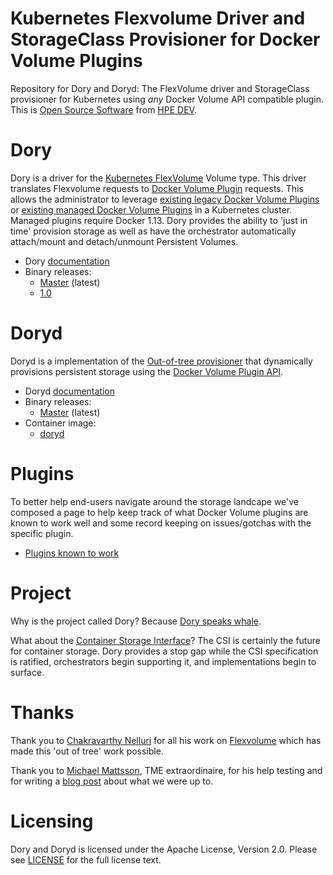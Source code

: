 # Kubernetes Flexvolume Driver and StorageClass Provisioner for Docker Volume Plugins
Repository for Dory and Doryd: The FlexVolume driver and StorageClass provisioner for Kubernetes using *any* Docker Volume API compatible plugin. This is [Open Source Software](LICENSE) from [HPE DEV](https://developer.hpe.com).

# Dory
Dory is a driver for the [Kubernetes FlexVolume](https://github.com/kubernetes/community/blob/master/contributors/devel/flexvolume.md) Volume type. This driver translates Flexvolume requests to [Docker Volume Plugin](https://docs.docker.com/engine/extend/plugins_volume/) requests. This allows the administrator to leverage [existing legacy Docker Volume Plugins](https://docs.docker.com/engine/extend/legacy_plugins/) or [existing managed Docker Volume Plugins](https://store.docker.com/search?category=volume&q=&type=plugin) in a Kubernetes cluster. Managed plugins require Docker 1.13. Dory provides the ability to 'just in time' provision storage as well as have the orchestrator automatically attach/mount and detach/unmount Persistent Volumes.

* Dory [documentation](docs/dory/README.md)
* Binary releases:
  * [Master](http://dl.bintray.com/hpe-storage/dory/dory-master) (latest)
  * [1.0](http://dl.bintray.com/hpe-storage/dory/dory-1.0)

# Doryd
Doryd is a implementation of the [Out-of-tree provisioner](https://github.com/kubernetes/community/blob/master/contributors/design-proposals/storage/volume-provisioning.md) that dynamically provisions persistent storage using the [Docker Volume Plugin API](https://docs.docker.com/engine/extend/plugins_volume/).

* Doryd [documentation](docs/doryd/README.md)
* Binary releases:
  * [Master](http://dl.bintray.com/hpe-storage/dory/doryd-master) (latest)
* Container image:
  * [doryd](https://hub.docker.com/r/nimblestorage/doryd/)

# Plugins
To better help end-users navigate around the storage landcape we've composed a page to help keep track of what Docker Volume plugins are known to work well and some record keeping on issues/gotchas with the specific plugin.

* [Plugins known to work](docs/plugins/README.md)

# Project
Why is the project called Dory? Because [Dory speaks whale](https://www.google.com/search?q=Dory+speaks+whale).

What about the [Container Storage Interface](https://github.com/container-storage-interface/)? The CSI is certainly the future for container storage. Dory provides a stop gap while the CSI specification is ratified, orchestrators begin supporting it, and implementations begin to surface.

# Thanks
Thank you to [Chakravarthy Nelluri](https://github.com/chakri-nelluri) for all his work on [Flexvolume](https://github.com/kubernetes/kubernetes/commit/fa76de79e5d1670b8e6add30f0159c833534a298#diff-af00671c74d885ce20891c24516198e8) which has made this 'out of tree' work possible.

Thank you to [Michael Mattsson](https://community.hpe.com/t5/user/viewprofilepage/user-id/1879662), TME extraordinaire, for his help testing and for writing a [blog post](https://community.hpe.com/t5/HPE-Nimble-Storage-Tech-Blog/Tech-Preview-Bringing-Nimble-Storage-to-Kubernetes-and-OpenShift/ba-p/6986748) about what we were up to.

# Licensing
Dory and Doryd is licensed under the Apache License, Version 2.0. Please see [LICENSE](LICENSE) for the full license text.
